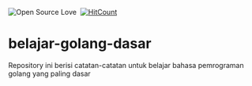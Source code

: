 ![Open Source Love](https://badges.frapsoft.com/os/v1/open-source.svg?v=102)&nbsp;
[![HitCount](http://hits.dwyl.com/muhammadzhuhry/belajar-golang-dasar.svg)](http://hits.dwyl.com/muhammadzhuhry/belajar-golang-dasar)&nbsp;

# belajar-golang-dasar

Repository ini berisi catatan-catatan untuk belajar bahasa pemrograman golang yang paling dasar
